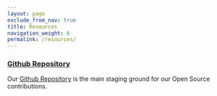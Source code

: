 ```yaml
---
layout: page
exclude_from_nav: true
title: Resources
navigation_weight: 6
permalink: /resources/
---
```


### [Github Repository](https://github.com/adello)
Our [Github Repository](https://github.com/adello) is the main staging ground for our Open Source contributions.
